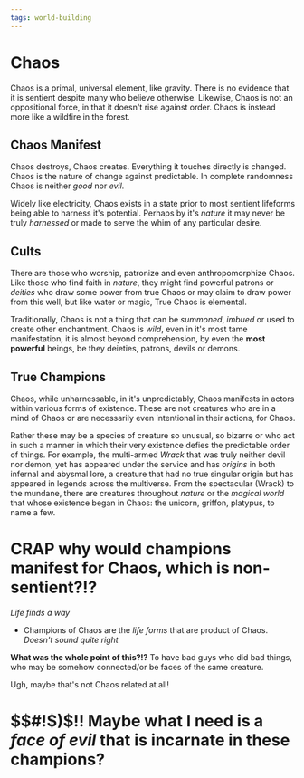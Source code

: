 ```yaml
---
tags: world-building
---
```

# Chaos
Chaos is a primal, universal element, like gravity. There is no evidence that it is sentient despite many who believe otherwise. Likewise, Chaos is not an oppositional force, in that it doesn't rise against order. Chaos is instead more like a wildfire in the forest. 

## Chaos Manifest
Chaos destroys, Chaos creates. Everything it touches directly is changed. Chaos is the nature of change against predictable. In complete randomness Chaos is neither *good* nor *evil*.

Widely like electricity, Chaos exists in a state prior to most sentient lifeforms being able to harness it's potential. Perhaps by it's *nature* it may never be truly *harnessed* or made to serve the whim of any particular desire.


## Cults
There are those who worship, patronize and even anthropomorphize Chaos. Like those who find faith in *nature*, they might find powerful patrons or *deities* who draw some power from true Chaos or may claim to draw power from this well, but like water or magic, True Chaos is elemental.

Traditionally, Chaos is not a thing that can be *summoned*, *imbued* or used to create other enchantment. Chaos is *wild*, even in it's most tame manifestation, it is almost beyond comprehension, by even the **most powerful** beings, be they deieties, patrons, devils or demons.


## True Champions
Chaos, while unharnessable, in it's unpredictably, Chaos manifests in actors within various forms of existence. These are not creatures who are in a mind of Chaos or are necessarily even intentional in their actions, for Chaos.

Rather these may be a species of creature so unusual, so bizarre or who act in such a manner in which their very existence defies the predictable order of things. For example, the multi-armed *Wrack* that was truly neither devil nor demon, yet has appeared under the service and has *origins* in both infernal and abysmal lore, a creature that had no true singular origin but has appeared in legends across the multiverse. From the spectacular (Wrack) to the mundane, there are creatures throughout *nature* or the *magical world* that whose existence began in Chaos: the unicorn, griffon, platypus, to name a few.

# CRAP why would champions manifest for Chaos, which is non-sentient?!?

*Life finds a way*
* Champions of Chaos are the *life forms* that are product of Chaos. *Doesn't sound quite right*

**What was the whole point of this?!?**
To have bad guys who did bad things, who may be somehow connected/or be faces of the same creature.

Ugh, maybe that's not Chaos related at all!

# $$#!$)$!! Maybe what I need is a *face of evil* that is incarnate in these champions?


